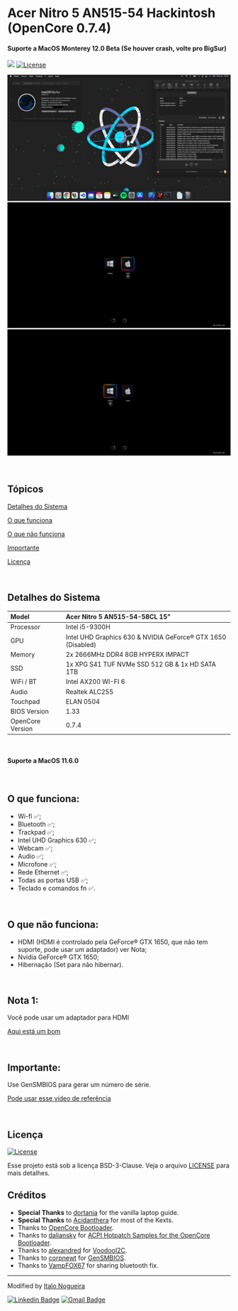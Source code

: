 # Acer Nitro 5 AN515-54 Hackintosh (OpenCore 0.7.4)

#### Suporte a MacOS Monterey 12.0 Beta (Se houver crash, volte pro BigSur)

<p>
  <img src="https://img.shields.io/badge/made%20by-ITALO%20NOGUEIRA-5429CC?style=flat-square">  
  <a href="https://opensource.org/licenses/BSD-3-Clause">
    <img alt="License" src="https://img.shields.io/badge/License-BSD%203--Clause-blue.svg">
  </a>
  
</p>

![](Images/Home.png)
![](Images/Boot1.png)
![](Images/Boot2.png)

<br/>

## Tópicos 

[Detalhes do Sistema](#detalhes-do-sistema)

[O que funciona](#o-que-funciona)

[O que não funciona](#o-que-não-funciona)

[Importante](#importante)

[Licença](#licença)

<br>

## Detalhes do Sistema

| Model            | Acer Nitro 5 AN515-54-58CL 15"                               |
| :--------------- | :----------------------------------------------------------- |
| Processor        | Intel i5-9300H                                               |
| GPU              | Intel UHD Graphics 630 & NVIDIA GeForce® GTX 1650 (Disabled) |
| Memory           | 2x 2666MHz DDR4 8GB HYPERX IMPACT                            |
| SSD              | 1x XPG S41 TUF NVMe SSD 512 GB & 1x HD SATA 1TB              |
| WiFi / BT        | Intel AX200 WI-FI 6                                          |
| Audio            | Realtek ALC255                                               |
| Touchpad         | ELAN 0504                                                    |
| BIOS Version     | 1.33                                                         |
| OpenCore Version | 0.7.4                                                        |

<br/>

#### Suporte a MacOS 11.6.0

<br/>

## O que funciona:

- Wi-fi ✅;
- Bluetooth ✅;
- Trackpad ✅;
- Intel UHD Graphics 630 ✅;
- Webcam ✅;
- Audio ✅;
- Microfone ✅;
- Rede Ethernet ✅;
- Todas as portas USB ✅;
- Teclado e comandos fn ✅.

<br/>

## O que não funciona:

- HDMI (HDMI é controlado pela GeForce® GTX 1650, que não tem suporte, pode usar um adaptador) ver Nota;
- Nvidia GeForce® GTX 1650;
- Hibernação (Set para não hibernar).

<br/>

## Nota 1:

Você pode usar um adaptador para HDMI

[Aqui está um bom](https://s.click.aliexpress.com/e/_A1hTAn)

<br/>

## Importante:

Use GenSMBIOS para gerar um número de série.

[Pode usar esse vídeo de referência](https://www.youtube.com/watch?v=M93oJ1UBrS4)

<br/>

## Licença
 <a href="https://opensource.org/licenses/BSD-3-Clause">
    <img alt="License" src="https://img.shields.io/badge/License-BSD%203--Clause-blue.svg">
  </a>

<br>

Esse projeto está sob a licença BSD-3-Clause. Veja o arquivo [LICENSE](/LICENSE) para mais detalhes.


## Créditos


- **Special Thanks** to [dortania](https://dortania.github.io/vanilla-laptop-guide) for the vanilla laptop guide.
- **Special Thanks** to [Acidanthera](https://github.com/acidanthera) for most of the Kexts.
- Thanks to [OpenCore Bootloader](https://https://github.com/acidanthera/OpenCorePkg).
- Thanks to [daliansky](https://github.com/daliansky) for [ACPI Hotpatch Samples for the OpenCore Bootloader](https://github.com/daliansky/OC-little).
- Thanks to [alexandred](https://github.com/alexandred) for [VoodooI2C](https://github.com/alexandred/VoodooI2C).
- Thanks to [corpnewt](https://github.com/corpnewt) for [GenSMBIOS](https://github.com/corpnewt/GenSMBIOS).
- Thanks to [VampFOX67](https://github.com/VampFOX67) for sharing bluetooth fix.


---

Modified by [Italo Nogueira](https://github.com/italo-nogueira)

[![Linkedin Badge](https://img.shields.io/badge/-Italo%20Nogueira-5429CC?style=flat-square&logo=Linkedin&logoColor=white&link=https://www.linkedin.com/in/italo-nogueira-perfil//)](https://www.linkedin.com/in/italo-nogueira-perfil//) 
[![Gmail Badge](https://img.shields.io/badge/-italogdm@gmail.com-5429CC?style=flat-square&logo=Gmail&logoColor=white&link=mailto:italogdm@gmail.com)](mailto:italogdm@gmail.com)
